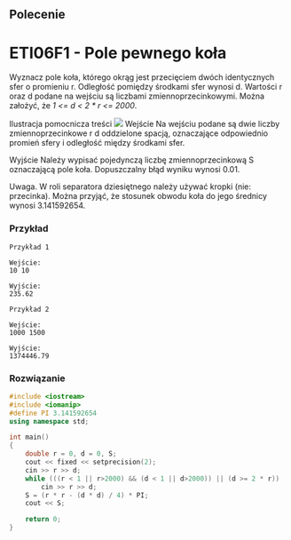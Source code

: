 ## Polecenie 
# ETI06F1 - Pole pewnego koła
Wyznacz pole koła, którego okrąg jest przecięciem dwóch identycznych sfer o promieniu r. Odległość pomiędzy środkami sfer wynosi d. Wartości r oraz d podane na wejściu są liczbami zmiennoprzecinkowymi. Można założyć, że *1 <= d < 2 * r <= 2000*.

Ilustracja pomocnicza treści
<img src="ETI06F1_1.jpg" />
Wejście
Na wejściu podane są dwie liczby zmiennoprzecinkowe r d oddzielone spacją, oznaczające odpowiednio promień sfery i odległość między środkami sfer.

Wyjście
Należy wypisać pojedynczą liczbę zmiennoprzecinkową S oznaczającą pole koła. Dopuszczalny błąd wyniku wynosi 0.01.

Uwaga. W roli separatora dziesiętnego należy używać kropki (nie: przecinka). Można przyjąć, że stosunek obwodu koła do jego średnicy wynosi 3.141592654.


### Przykład
```
Przykład 1

Wejście:
10 10

Wyjście:
235.62

Przykład 2

Wejście:
1000 1500

Wyjście:
1374446.79
```

### Rozwiązanie
```cpp
#include <iostream>
#include <iomanip>
#define PI 3.141592654
using namespace std;

int main()
{
	double r = 0, d = 0, S;
	cout << fixed << setprecision(2);
	cin >> r >> d;
	while (((r < 1 || r>2000) && (d < 1 || d>2000)) || (d >= 2 * r))
		cin >> r >> d;
	S = (r * r - (d * d) / 4) * PI;
	cout << S;

	return 0;
}
```